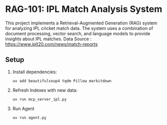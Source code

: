 # RAG-101: IPL Match Analysis System

This project implements a Retrieval-Augmented Generation (RAG) system for analyzing IPL cricket match data. The system uses a combination of document processing, vector search, and language models to provide insights about IPL matches. Data Source : https://www.iplt20.com/news/match-reports

## Setup

1. Install dependencies:

    `uv add beautifulsoup4 tqdm Pillow markitdown`

2. Refresh Indexes with new data:

    `uv run mcp_server_ipl.py`

3. Run Agent

    `uv run agent.py`